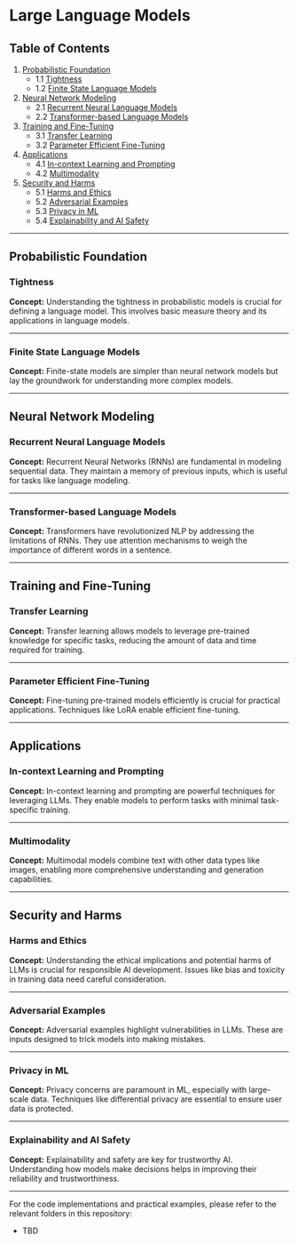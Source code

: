 # Large Language Models

## Table of Contents

1. [Probabilistic Foundation](#probabilistic-foundation)
   - 1.1 [Tightness](#tightness)
   - 1.2 [Finite State Language Models](#finite-state-language-models)
2. [Neural Network Modeling](#neural-network-modeling)
   - 2.1 [Recurrent Neural Language Models](#recurrent-neural-language-models)
   - 2.2 [Transformer-based Language Models](#transformer-based-language-models)
3. [Training and Fine-Tuning](#training-and-fine-tuning)
   - 3.1 [Transfer Learning](#transfer-learning)
   - 3.2 [Parameter Efficient Fine-Tuning](#parameter-efficient-fine-tuning)
4. [Applications](#applications)
   - 4.1 [In-context Learning and Prompting](#in-context-learning-and-prompting)
   - 4.2 [Multimodality](#multimodality)
5. [Security and Harms](#security-and-harms)
   - 5.1 [Harms and Ethics](#harms-and-ethics)
   - 5.2 [Adversarial Examples](#adversarial-examples)
   - 5.3 [Privacy in ML](#privacy-in-ml)
   - 5.4 [Explainability and AI Safety](#explainability-and-ai-safety)

---

## Probabilistic Foundation

### Tightness

**Concept:**
Understanding the tightness in probabilistic models is crucial for defining a language model. This involves basic measure theory and its applications in language models.


---

### Finite State Language Models

**Concept:**
Finite-state models are simpler than neural network models but lay the groundwork for understanding more complex models.


---

## Neural Network Modeling

### Recurrent Neural Language Models

**Concept:**
Recurrent Neural Networks (RNNs) are fundamental in modeling sequential data. They maintain a memory of previous inputs, which is useful for tasks like language modeling.


---

### Transformer-based Language Models

**Concept:**
Transformers have revolutionized NLP by addressing the limitations of RNNs. They use attention mechanisms to weigh the importance of different words in a sentence.


---

## Training and Fine-Tuning

### Transfer Learning

**Concept:**
Transfer learning allows models to leverage pre-trained knowledge for specific tasks, reducing the amount of data and time required for training.


---

### Parameter Efficient Fine-Tuning

**Concept:**
Fine-tuning pre-trained models efficiently is crucial for practical applications. Techniques like LoRA enable efficient fine-tuning.


---

## Applications

### In-context Learning and Prompting

**Concept:**
In-context learning and prompting are powerful techniques for leveraging LLMs. They enable models to perform tasks with minimal task-specific training.


---

### Multimodality

**Concept:**
Multimodal models combine text with other data types like images, enabling more comprehensive understanding and generation capabilities.

---

## Security and Harms

### Harms and Ethics

**Concept:**
Understanding the ethical implications and potential harms of LLMs is crucial for responsible AI development. Issues like bias and toxicity in training data need careful consideration.


---

### Adversarial Examples

**Concept:**
Adversarial examples highlight vulnerabilities in LLMs. These are inputs designed to trick models into making mistakes.


---

### Privacy in ML

**Concept:**
Privacy concerns are paramount in ML, especially with large-scale data. Techniques like differential privacy are essential to ensure user data is protected.


---

### Explainability and AI Safety

**Concept:**
Explainability and safety are key for trustworthy AI. Understanding how models make decisions helps in improving their reliability and trustworthiness.


---

For the code implementations and practical examples, please refer to the relevant folders in this repository:

- TBD
